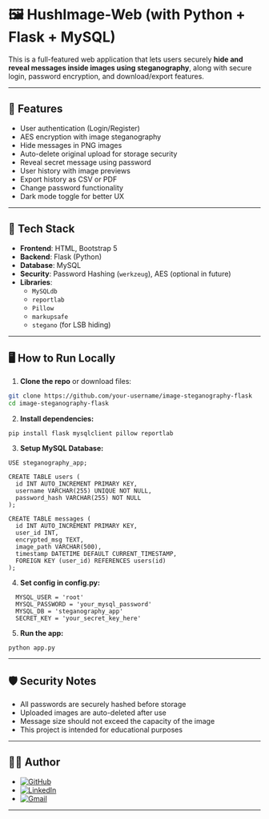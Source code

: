 # 🖼️ HushImage-Web (with Python + Flask + MySQL)

This is a full-featured web application that lets users securely **hide and reveal messages inside images using steganography**, along with secure login, password encryption, and download/export features.

---

## 🚀 Features
- User authentication (Login/Register)
- AES encryption with image steganography
- Hide messages in PNG images
- Auto-delete original upload for storage security
- Reveal secret message using password
- User history with image previews
- Export history as CSV or PDF
- Change password functionality
- Dark mode toggle for better UX  

---

## 📂 Tech Stack

- **Frontend**: HTML, Bootstrap 5
- **Backend**: Flask (Python)
- **Database**: MySQL
- **Security**: Password Hashing (`werkzeug`), AES (optional in future)
- **Libraries**: 
  - `MySQLdb`
  - `reportlab`
  - `Pillow`
  - `markupsafe`
  - `stegano` (for LSB hiding)

---

## 🖥️ How to Run Locally

1. **Clone the repo** or download files:

```bash
git clone https://github.com/your-username/image-steganography-flask
cd image-steganography-flask
```

2. **Install dependencies:**

```pip install flask mysqlclient pillow reportlab```


3. **Setup MySQL Database:**
```CREATE DATABASE steganography_app;
USE steganography_app;

CREATE TABLE users (
  id INT AUTO_INCREMENT PRIMARY KEY,
  username VARCHAR(255) UNIQUE NOT NULL,
  password_hash VARCHAR(255) NOT NULL
);

CREATE TABLE messages (
  id INT AUTO_INCREMENT PRIMARY KEY,
  user_id INT,
  encrypted_msg TEXT,
  image_path VARCHAR(500),
  timestamp DATETIME DEFAULT CURRENT_TIMESTAMP,
  FOREIGN KEY (user_id) REFERENCES users(id)
);
```

4. **Set config in config.py:**
```MYSQL_HOST = 'localhost'
  MYSQL_USER = 'root'
  MYSQL_PASSWORD = 'your_mysql_password'
  MYSQL_DB = 'steganography_app'
  SECRET_KEY = 'your_secret_key_here'
```

5. **Run the app:**
  ```
  python app.py

```

---

## 🛡️ Security Notes
- All passwords are securely hashed before storage
- Uploaded images are auto-deleted after use
- Message size should not exceed the capacity of the image
- This project is intended for educational purposes

---

## 👨‍💻 Author
- [![GitHub](https://img.shields.io/badge/GitHub-000?style=for-the-badge&logo=github&logoColor=white)](https://github.com/UnnayanSingh)
- [![LinkedIn](https://img.shields.io/badge/LinkedIn-0077B5?style=for-the-badge&logo=linkedin&logoColor=white)](https://www.linkedin.com/in/unnayan-singh-2b9062289)
- [![Gmail](https://img.shields.io/badge/Email-D14836?style=for-the-badge&logo=gmail&logoColor=white)](mailto:unnayansingh2005@gmail.com)  

---
